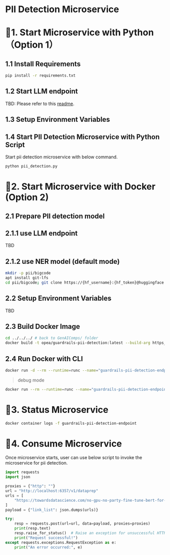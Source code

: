 # PII Detection Microservice

# 🚀1. Start Microservice with Python（Option 1）

## 1.1 Install Requirements

```bash
pip install -r requirements.txt
```

## 1.2 Start LLM endpoint

TBD: Please refer to this [readme](../../../vectorstores/langchain/redis/README.md).

## 1.3 Setup Environment Variables

<!-- ```bash
export REDIS_URL="redis://${your_ip}:6379"
export INDEX_NAME=${your_index_name}
export LANGCHAIN_TRACING_V2=true
export LANGCHAIN_API_KEY=${your_langchain_api_key}
export LANGCHAIN_PROJECT="opea/gen-ai-comps:dataprep"
``` -->

## 1.4 Start PII Detection Microservice with Python Script

Start pii detection microservice with below command.

```bash
python pii_detection.py
```

# 🚀2. Start Microservice with Docker (Option 2)

## 2.1 Prepare PII detection model

## 2.1.1 use LLM endpoint

TBD

## 2.1.2 use NER model (default mode)

```bash
mkdir -p pii/bigcode
apt install git-lfs
cd pii/bigcode; git clone https://{hf_username}:{hf_token}@huggingface.co/bigcode/starpii/; cd ../..
```

## 2.2 Setup Environment Variables

TBD

## 2.3 Build Docker Image

```bash
cd ../../../ # back to GenAIComps/ folder
docker build -t opea/guardrails-pii-detection:latest --build-arg https_proxy=$https_proxy --build-arg http_proxy=$http_proxy -f comps/guardrails/pii_detection/docker/Dockerfile .
```

## 2.4 Run Docker with CLI

```bash
docker run -d --rm --runtime=runc --name="guardrails-pii-detection-endpoint" -p 6357:6357 --ipc=host -e http_proxy=$http_proxy -e https_proxy=$https_proxy opea/guardrails-pii-detection:latest
```

> debug mode

```bash
docker run --rm --runtime=runc --name="guardrails-pii-detection-endpoint" -p 6357:6357 -v ./comps/guardrails/pii_detection/:/home/user/comps/guardrails/pii_detection/ --ipc=host -e http_proxy=$http_proxy -e https_proxy=$https_proxy opea/guardrails-pii-detection:latest
```

# 🚀3. Status Microservice

```bash
docker container logs -f guardrails-pii-detection-endpoint
```

# 🚀4. Consume Microservice

Once microservice starts, user can use below script to invoke the microservice for pii detection.

```python
import requests
import json

proxies = {"http": ""}
url = "http://localhost:6357/v1/dataprep"
urls = [
    "https://towardsdatascience.com/no-gpu-no-party-fine-tune-bert-for-sentiment-analysis-with-vertex-ai-custom-jobs-d8fc410e908b?source=rss----7f60cf5620c9---4"
]
payload = {"link_list": json.dumps(urls)}

try:
    resp = requests.post(url=url, data=payload, proxies=proxies)
    print(resp.text)
    resp.raise_for_status()  # Raise an exception for unsuccessful HTTP status codes
    print("Request successful!")
except requests.exceptions.RequestException as e:
    print("An error occurred:", e)
```
